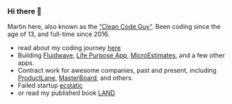 ### Hi there 👋

Martin here, also known as the [“Clean Code Guy”](https://cleancodeguy.com). Been coding since the age of 13, and full-time since 2016.

- read about my coding journey [here](https://medium.com/enspiral-tales/full-stack-software-developer-bootcamp-at-enspiral-dev-academy-6e9fbdac1974)
- Building [Fluidwave](https://fluidwave.com), [Life Purpose App](https://LifePurposeApp.com), [MicroEstimates](https://microestimates.com), and a few other apps.
- Contract work for awesome companies, past and present, including [ProductLane](https://productlane.com), [MasterBoard](https://masterboardapp.com), and others.
- Failed startup [ecstatic](https://ecstatic.com)
- or read my published book [LAND](https://unitism.com/land)
